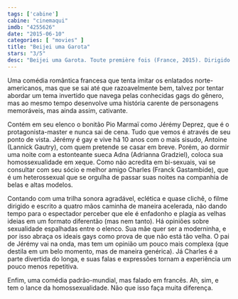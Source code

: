 ```yaml
---
tags: ['cabine']
cabine: "cinemaqui"
imdb: "4255626"
date: "2015-06-10"
categories: [ "movies" ]
title: "Beijei uma Garota"
stars: "3/5"
desc: "Beijei uma Garota. Toute première fois (France, 2015). Dirigido por Maxime Govare, Noémie Saglio. Escrito por Maxime Govare, Noémie Saglio. Com Pio Marmaï, Franck Gastambide, Adrianna Gradziel, Lannick Gautry, Camille Cottin, Frédéric Pierrot, Isabelle Candelier, Nicole Ferroni, Etienne Guiraud."
---
```

Uma comédia romântica francesa que tenta imitar os enlatados norte-americanos, mas que se sai até que razoavelmente bem, talvez por tentar abordar um tema invertido que navega pelas conhecidas gags do gênero, mas ao mesmo tempo desenvolve uma história carente de personagens memoráveis, mas ainda assim, cativante.

Contém em seu elenco o bonitão Pio Marmaï como Jérémy Deprez, que é o protagonista-master e nunca sai de cena. Tudo que vemos é através de seu ponto de vista. Jérémy é gay e vive há 10 anos com o mais sisudo, Antoine (Lannick Gautry), com quem pretende se casar em breve. Porém, ao dormir uma noite com a estonteante sueca Adna (Adrianna Gradziel), coloca sua homossexualidade em xeque. Como não acredita em bi-sexuais, vai se consultar com seu sócio e melhor amigo Charles (Franck Gastambide), que é um heterossexual que se orgulha de passar suas noites na companhia de belas e altas modelos.

Contando com uma trilha sonora agradável, eclética e quase clichê, o filme dirigido e escrito a quatro mãos caminha de maneira acelerada, não dando tempo para o espectador perceber que ele é enfadonho e plagia as velhas ideias em um formato diferentão (mas nem tanto). Há opiniões sobre sexualidade espalhadas entre o elenco. Sua mãe quer ser a moderninha, e por isso abraça os ideais gays como prova de que não está tão velha. O pai de Jérémy vai na onda, mas tem um opinião um pouco mais complexa (que destila em um belo momento, mas de maneira genérica). Já Charles é a parte divertida do longa, e suas falas e expressões tornam a experiência um pouco menos repetitiva.

Enfim, uma comédia padrão-mundial, mas falado em francês. Ah, sim, e tem o lance da homossexualidade. Não que isso faça muita diferença.
